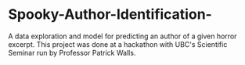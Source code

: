 # Spooky-Author-Identification-
A data exploration and model for predicting an author of a given horror excerpt. This project was done at a hackathon with UBC's Scientific Seminar run by Professor Patrick Walls. 
